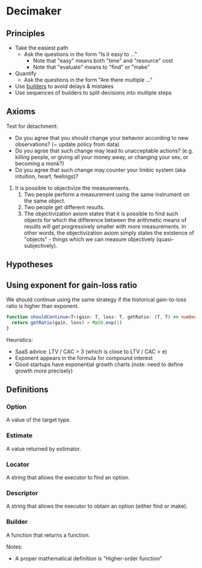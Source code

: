 # Decimaker

## Principles

* Take the easiest path
  * Ask the questions in the form "Is it easy to ..."
    * Note that "easy" means both "time" and "resource" cost
    * Note that "evaluate" means to "find" or "make"
* Quantify
  * Ask the questions in the form "Are there multiple ..."
* Use [builders](#builder) to avoid delays & mistakes
* Use sequences of builders to split decisions into multiple steps

## Axioms

Test for detachment:

* Do you agree that you should change your behavior according to new observations? (~ update policy from data)
* Do you agree that such change may lead to unacceptable actions? (e.g. killing people, or giving all your money away, or changing your sex, or becoming a monk?)
* Do you agree that such change may counter your limbic system (aka intuition, heart, feelings)?

1. It is possible to objectivize the measurements.
   1. Two people perform a measurement using the same instrument on the same object.
   2. Two people get different results.
   3. The objectivization axiom states that it is possible to find such objects for which the difference between the arithmetic means of results will get progressively smaller with more measurements. In other words, the objectivization axiom simply states the existence of "objects" - things which we can measure objectively (quasi-subjectively).

## Hypotheses

## Using exponent for gain-loss ratio

We should continue using the same strategy if the historical gain-to-loss ratio is higher than exponent.

```typescript
function shouldContinue<T>(gain: T, loss: T, getRatio: (T, T) => number) { 
  return getRatio(gain, loss) > Math.exp(1) 
}
```

Heuristics:

* SaaS advice: LTV / CAC > 3 (which is close to LTV / CAC > e)
* Exponent appears in the formula for compound interest
* Good startups have exponential growth charts (note: need to define growth more precisely)

## Definitions

### Option

A value of the target type.

### Estimate

A value returned by estimator.

### Locator

A string that allows the executor to find an option.

### Descriptor

A string that allows the executor to obtain an option (either find or make).

### Builder

A function that returns a function.

Notes:

* A proper mathematical definition is "Higher-order function"
